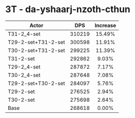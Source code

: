# 3T - da-yshaarj-nzoth-cthun
| Actor | DPS | Increase |
|---|:---:|:---:|
|T31-2_4-set|310219|15.49%|
|T29-2-set+T31-2-set|300598|11.91%|
|T30-2-set+T31-2-set|299225|11.39%|
|T31-2-set|292862|9.03%|
|T29-2_4-set|287872|7.17%|
|T30-2_4-set|287648|7.08%|
|T29-2-set+T30-2-set|284097|5.76%|
|T29-2-set|276525|2.94%|
|T30-2-set|275698|2.64%|
|Base|268618|0.00%|
